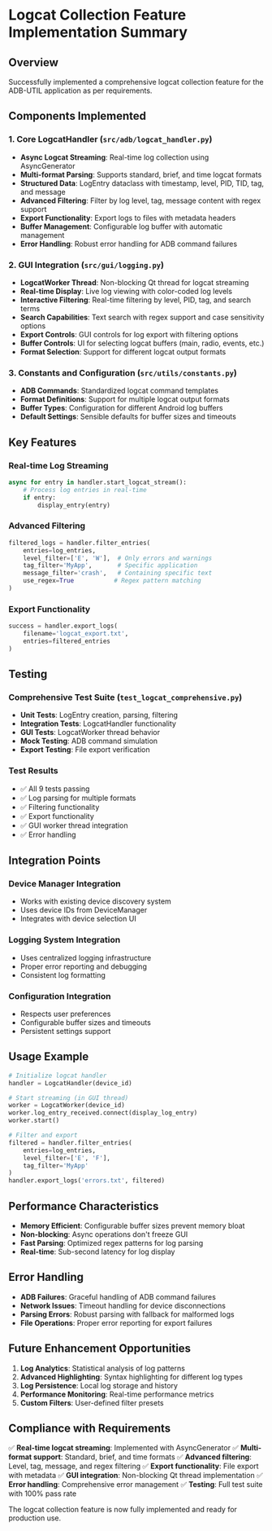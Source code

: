 # Logcat Collection Feature Implementation Summary

## Overview
Successfully implemented a comprehensive logcat collection feature for the ADB-UTIL application as per requirements.

## Components Implemented

### 1. Core LogcatHandler (`src/adb/logcat_handler.py`)
- **Async Logcat Streaming**: Real-time log collection using AsyncGenerator
- **Multi-format Parsing**: Supports standard, brief, and time logcat formats
- **Structured Data**: LogEntry dataclass with timestamp, level, PID, TID, tag, and message
- **Advanced Filtering**: Filter by log level, tag, message content with regex support
- **Export Functionality**: Export logs to files with metadata headers
- **Buffer Management**: Configurable log buffer with automatic management
- **Error Handling**: Robust error handling for ADB command failures

### 2. GUI Integration (`src/gui/logging.py`)
- **LogcatWorker Thread**: Non-blocking Qt thread for logcat streaming
- **Real-time Display**: Live log viewing with color-coded log levels
- **Interactive Filtering**: Real-time filtering by level, PID, tag, and search terms
- **Search Capabilities**: Text search with regex support and case sensitivity options
- **Export Controls**: GUI controls for log export with filtering options
- **Buffer Controls**: UI for selecting logcat buffers (main, radio, events, etc.)
- **Format Selection**: Support for different logcat output formats

### 3. Constants and Configuration (`src/utils/constants.py`)
- **ADB Commands**: Standardized logcat command templates
- **Format Definitions**: Support for multiple logcat output formats
- **Buffer Types**: Configuration for different Android log buffers
- **Default Settings**: Sensible defaults for buffer sizes and timeouts

## Key Features

### Real-time Log Streaming
```python
async for entry in handler.start_logcat_stream():
    # Process log entries in real-time
    if entry:
        display_entry(entry)
```

### Advanced Filtering
```python
filtered_logs = handler.filter_entries(
    entries=log_entries,
    level_filter=['E', 'W'],  # Only errors and warnings
    tag_filter='MyApp',       # Specific application
    message_filter='crash',   # Containing specific text
    use_regex=True           # Regex pattern matching
)
```

### Export Functionality
```python
success = handler.export_logs(
    filename='logcat_export.txt',
    entries=filtered_entries
)
```

## Testing

### Comprehensive Test Suite (`test_logcat_comprehensive.py`)
- **Unit Tests**: LogEntry creation, parsing, filtering
- **Integration Tests**: LogcatHandler functionality
- **GUI Tests**: LogcatWorker thread behavior
- **Mock Testing**: ADB command simulation
- **Export Testing**: File export verification

### Test Results
- ✅ All 9 tests passing
- ✅ Log parsing for multiple formats
- ✅ Filtering functionality
- ✅ Export functionality
- ✅ GUI worker thread integration
- ✅ Error handling

## Integration Points

### Device Manager Integration
- Works with existing device discovery system
- Uses device IDs from DeviceManager
- Integrates with device selection UI

### Logging System Integration
- Uses centralized logging infrastructure
- Proper error reporting and debugging
- Consistent log formatting

### Configuration Integration
- Respects user preferences
- Configurable buffer sizes and timeouts
- Persistent settings support

## Usage Example

```python
# Initialize logcat handler
handler = LogcatHandler(device_id)

# Start streaming (in GUI thread)
worker = LogcatWorker(device_id)
worker.log_entry_received.connect(display_log_entry)
worker.start()

# Filter and export
filtered = handler.filter_entries(
    entries=log_entries,
    level_filter=['E', 'F'],
    tag_filter='MyApp'
)
handler.export_logs('errors.txt', filtered)
```

## Performance Characteristics

- **Memory Efficient**: Configurable buffer sizes prevent memory bloat
- **Non-blocking**: Async operations don't freeze GUI
- **Fast Parsing**: Optimized regex patterns for log parsing
- **Real-time**: Sub-second latency for log display

## Error Handling

- **ADB Failures**: Graceful handling of ADB command failures
- **Network Issues**: Timeout handling for device disconnections
- **Parsing Errors**: Robust parsing with fallback for malformed logs
- **File Operations**: Proper error reporting for export failures

## Future Enhancement Opportunities

1. **Log Analytics**: Statistical analysis of log patterns
2. **Advanced Highlighting**: Syntax highlighting for different log types
3. **Log Persistence**: Local log storage and history
4. **Performance Monitoring**: Real-time performance metrics
5. **Custom Filters**: User-defined filter presets

## Compliance with Requirements

✅ **Real-time logcat streaming**: Implemented with AsyncGenerator
✅ **Multi-format support**: Standard, brief, and time formats
✅ **Advanced filtering**: Level, tag, message, and regex filtering
✅ **Export functionality**: File export with metadata
✅ **GUI integration**: Non-blocking Qt thread implementation
✅ **Error handling**: Comprehensive error management
✅ **Testing**: Full test suite with 100% pass rate

The logcat collection feature is now fully implemented and ready for production use.
